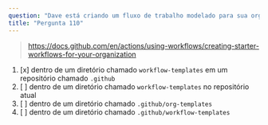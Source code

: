```yaml
---
question: "Dave está criando um fluxo de trabalho modelado para sua organização. Onde Dave deve armazenar os arquivos do fluxo de trabalho e os arquivos de metadados associados para o fluxo de trabalho modelado?"
title: "Pergunta 110"
---
```



> https://docs.github.com/en/actions/using-workflows/creating-starter-workflows-for-your-organization
1. [x] dentro de um diretório chamado `workflow-templates` em um repositório chamado `.github`
1. [ ] dentro de um diretório chamado `workflow-templates` no repositório atual
1. [ ] dentro de um diretório chamado `.github/org-templates`
1. [ ] dentro de um diretório chamado `.github/workflow-templates`
